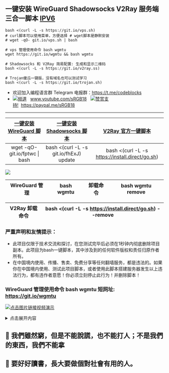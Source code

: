 ## 一键安装 WireGuard Shadowsocks V2Ray 服务端三合一脚本 [IPV6](https://github.com/hongwenjun/vps_setup/blob/master/ipv6/README.md)
```
bash <(curl -L -s https://git.io/vps.sh)
# curl脚本可以使用菜单，方便选择 # wget脚本是静默安装
# wget -qO- git.io/vps.sh | bash

# vps 管理使用命令 bash wgmtu
wget https://git.io/wgmtu && bash wgmtu

# Shadowsocks 和 V2Ray 简易配置: 生成和显示二维码
bash <(curl -L -s https://git.io/v2ray.ss)

# Trojan傻瓜一键版，没有域名也可以测试学习
bash <(curl -L -s https://git.io/trojan.sh)

```

- 欢迎加入编程语言群 Telegram 电报群：https://t.me/codeblocks
- [![](https://raw.githubusercontent.com/hongwenjun/vps_setup/master/img/youtube.png)频道](https://www.youtube.com/sRGB18/videos) &nbsp;&nbsp;www.youtube.com/sRGB18 &nbsp;&nbsp;[![](https://raw.githubusercontent.com/hongwenjun/vps_setup/master/img/paypal.png)赞赏支持!](https://paypal.me/sRGB18)&nbsp;&nbsp;https://paypal.me/sRGB18
----

| [一键安装 WireGuard 脚本](https://github.com/hongwenjun/vps_setup/blob/master/Wireguard/README.md) |[一键安装 Shadowsocks 脚本](https://github.com/hongwenjun/vps_setup/blob/master/shadowsocks/README.md) | [V2Ray 官方一键脚本](https://github.com/hongwenjun/vps_setup/blob/master/v2ray/README.md) |
| :------:| :------: | :------: |
| wget -qO- git.io/fptwc \| bash | bash <(curl -L -s git.io/fhExJ) update | bash <(curl -L -s https://install.direct/go.sh) |

![](https://raw.githubusercontent.com/hongwenjun/vps_setup/master/img/vps.sh.png)

| WireGuard 管理 | bash wgmtu | 卸载命令 | bash wgmtu remove |
| :------:| :------: | :------:| :------: |

|V2Ray 卸载命令 | bash <(curl -L -s https://install.direct/go.sh) --remove |
| :------:| :------: |


### 严重声明和友情提示：
- 此项目仅限于技术交流和探讨，在您测试完毕后必须在1秒钟内彻底删除项目副本。此项目为bash一键脚本，其中涉及到的任何软件版权和责任归原作者所有。
- 在中国境内使用、传播、售卖、免费分享等任何翻墙服务，都是违法的。如果你在中国境内使用、测试此项目脚本，或者使用此脚本搭建服务器发生以上违法行为，都有违作者意愿！你必须立刻停止此行为！并删除脚本！

### WireGuard 管理使用命令 bash wgmtu    短网址: https://git.io/wgmtu
[![点击图片链接视频演示](https://raw.githubusercontent.com/hongwenjun/vps_setup/master/img/wgmtu.png)](https://youtu.be/iOnAeWRvSQI)

<details>
<summary>点击展开内容</summary>

### V2Ray 和 Shadowsocks 配置显示二维码  短网址: https://git.io/v2ray.ss
![](https://raw.githubusercontent.com/hongwenjun/vps_setup/master/v2ray/v2ray.ss.png)

### Shadowsocks 配置使用: 添加命令行到 /etc/rc.local
```
# -p 端口 -k 密码 -m 协议 -s 服务IP                # IPv6 支持参数 -s ::0
ss-server -s 0.0.0.0 -p 40000 -k ${PASSWORD} -m aes-256-gcm -t 300 -s ::0 >> /var/log/ss-server.log &
```

### V2ray 显示官方服务端配置
```
cat /etc/v2ray/config.json
```

### V2RAY基于NGINX的[VMESS+WS+TLS+Website](https://git.io/v2ray.nginx)手工配置原理
- 短网址: https://git.io/v2ray.nginx

----

### 一键安装wireguard 参考演示视频集合

| [![ScreenShot](https://raw.githubusercontent.com/hongwenjun/vps_setup/master/img/ss_wgmtu.jpg)](https://youtu.be/-sJLfPg12oc) | [![ScreenShot](https://raw.githubusercontent.com/hongwenjun/vps_setup/master/img/wg_mac_pc_tel.jpg)](https://youtu.be/dkXWicxak3w) | [![ScreenShot](https://raw.githubusercontent.com/hongwenjun/vps_setup/master/img/wgmtu.jpg)](https://youtu.be/e86tCRDqu8c) |
| :------| ------: | :------: |
| [![ScreenShot](https://raw.githubusercontent.com/hongwenjun/vps_setup/master/img/iptables_ytb.jpg)](https://youtu.be/Jb3b8SbFQLM) | [![ScreenShot](https://raw.githubusercontent.com/hongwenjun/vps_setup/master/img/winkcp_ytb.jpg)](https://youtu.be/HjGO2sAPOFM) | [![ScreenShot](https://raw.githubusercontent.com/hongwenjun/vps_setup/master/img/gcp_ssh_key.jpg)](https://youtu.be/qhwK5XUJeWE)|
| [![ScreenShot](https://raw.githubusercontent.com/hongwenjun/vps_setup/master/img/wg5clients.jpg)](https://youtu.be/TOaihmhrYQY) | [![ScreenShot](https://raw.githubusercontent.com/hongwenjun/vps_setup/master/img/tel_pc.jpg)](https://youtu.be/O__RsZewA60) | [![ScreenShot](https://raw.githubusercontent.com/hongwenjun/vps_setup/master/img/ss_wg.jpg)](https://youtu.be/-cfuQSaJb5w)|

### [OpenWRT安装WireGuard 配置 Udp2Raw+UdpSpeeder+WireGuard](https://github.com/hongwenjun/vps_setup/blob/master/openwrt-18.06.2/README.md)
![](https://raw.githubusercontent.com/hongwenjun/vps_setup/master/openwrt-18.06.2/openwrt_udptools.png)

### 使用BestTrace查看VPS的去程和回程
```
wget -qO- https://raw.githubusercontent.com/hongwenjun/vps_setup/master/autoBestTrace.sh | bash
```

### Google Cloud Platform  GCP实例开启密码与root用户登陆
```
#  GCP一键启用root帐号命令
#  wget -qO- git.io/fpQWf | bash
```

### 使用 vnstat 检测VPS流量使用
```
# 一键安装 vnstat 流量检测
bash <(curl -L -s https://git.io/fxxlb) setup
```
### linux下golang环境搭建自动脚本
```
# linux下golang环境搭建自动脚本  by 蘭雅sRGB
wget -qO- https://git.io/fp4jf | bash
```
----


### Debian或Ubuntun mini版 wget下载证书无法验证
	apt-get install -y ca-certificates

### Debian远程SSH汉字utf-8乱码解决
	apt-get  install locales
	dpkg-reconfigure locales

### 查看默认字符集是否是en_US.UTF-8
	vim /etc/default/locale
	LANG=en_US.UTF-8

### vim和bash高亮,tmux 配置
```
wget -O .vimrc --no-check-certificate https://raw.githubusercontent.com/hongwenjun/srgb/master/vim/_vimrc
wget -O .bashrc --no-check-certificate https://raw.githubusercontent.com/hongwenjun/srgb/master/vim/_bashrc
wget -O .tmux.conf --no-check-certificate https://raw.githubusercontent.com/hongwenjun/tmux_for_windows/master/.tmux.conf
```
### 修改默认主页地址 和 目录索引显示
```
$ vim /etc/nginx/sites-enabled/default
root /var/www;
autoindex on;
```

### udp2raw_kcptun_ss_for_debian9.sh  一键安装，默认$$只对本地开放
```
wget --no-check-certificate -O vps_setup.sh https://git.io/fx6UQ  && \
chmod +x vps_setup.sh && ./vps_setup.sh
```

### 获取自己所需服务软件的信息
```
ps aux
ps aux | grep -e shadowsocks -e brook -e ss-server -e kcp-server -e udp2raw -e speederv2 -e python
ls /sys/class/net | awk {print} | head -n 1
```
可以得到软件的安装目录和配置文件目录

```
/usr/bin/shadowsocks-server -c /etc/shadowsocks-go/config.json
/usr/local/frps/frps -c /usr/local/frps/frps.ini
/bin/bash /etc/init.d/brook start
./brook servers -l :2333 srgb.xyz
screen ./fuck_net
screen iperf3 -s
```
### 打包程序和配置
```
tar -czvf  ss_frp.tar.gz  /etc/init.d/brook  /usr/local/brook/brook  /usr/local/brook/brook.conf   \
    /usr/bin/shadowsocks-server   /etc/shadowsocks-go/config.json   /etc/init.d/shadowsocks-go  \
    /usr/local/frps/frps   /usr/local/frps/frps.ini  /etc/init.d/frps  /root/fuck_net
```
- 或者使用文件表打包
```
tar -czv -T filelist -f ss_frp.tar.gz
-T 选项可以指定包含要备份的文件列表
```

### 搬迁备份文件，使用wget
- 可以先不删除原来机器，新建立机器使用wget把备份文件挪过去
- 本笔记，由于使用Vultr_IPV6的机器，所以使用wget先下载到本地电脑了

### 本地上传到服务器/tmp
	$ scp /c/Users/vip/Desktop/ss_frp/ss_frp.tar.gz root@[2001:19f0:8001:c85:5400:01ff:fe91:7ed8]:/tmp/ss_frp.tar.gz
### 服务器上解压和开启服务

```
cd / && tar -xvf /tmp/ss_frp.tar.gz
/etc/init.d/frps  start && /etc/init.d/brook start && /etc/init.d/shadowsocks-go start
```

### 注册服务，禁止服务
```
systemctl enable frps
systemctl enable brook
systemctl enable shadowsocks-go

systemctl disable frps #禁止的脚本
```

### https://git.io  自定义短域名链接
```
curl -i https://git.io -F "url=https://raw.githubusercontent.com/hongwenjun/vps_setup/master/vps.sh"  -F "code=vps.sh"

####   返回信息
HTTP/1.1 201 Created
Server: Cowboy
Connection: keep-alive
Date: Fri, 08 Mar 2019 04:47:37 GMT
Status: 201 Created
Content-Type: text/html;charset=utf-8
Location: https://git.io/vps.sh
Content-Length: 68
X-Xss-Protection: 1; mode=block
X-Content-Type-Options: nosniff
X-Frame-Options: SAMEORIGIN
X-Runtime: 0.193189
X-Node: 4c602b07-61d9-41e0-bee8-654fbdc36e98
X-Revision: 392798d237fc1aa5cd55cada10d2945773e741a8
Strict-Transport-Security: max-age=31536000; includeSubDomains
Via: 1.1 vegur

https://raw.githubusercontent.com/hongwenjun/vps_setup/master/vps.sh

```

### Git pull 强制覆盖本地文件
```
git fetch --all
git reset --hard origin/master
git pull
git fetch origin master
git merge origin/master
git merge origin/master --allow-unrelated-histories
git diff
```
</details>

## :bell: 我們雖然窮，但是不能說謊，也不能打人；不是我們的東西，我們不能拿
## :100: 要好好讀書，長大要做個對社會有用的人。

